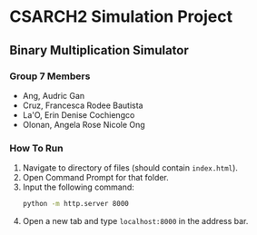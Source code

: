 # CSARCH2 Simulation Project
## Binary Multiplication Simulator

### Group 7 Members
* Ang, Audric Gan
* Cruz, Francesca Rodee Bautista
* La'O, Erin Denise Cochiengco
* Olonan, Angela Rose Nicole Ong 

### How To Run
1. Navigate to directory of files (should contain `index.html`).
2. Open Command Prompt for that folder.
3. Input the following command:
   ```sh
   python -m http.server 8000
   ```
4. Open a new tab and type `localhost:8000` in the address bar.
